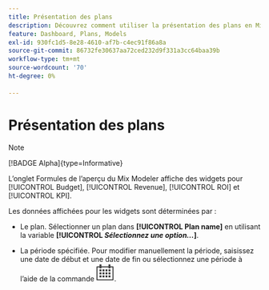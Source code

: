 ```yaml
---
title: Présentation des plans
description: Découvrez comment utiliser la présentation des plans en Mix Modeler.
feature: Dashboard, Plans, Models
exl-id: 930fc1d5-8e28-4610-af7b-c4ec91f86a8a
source-git-commit: 86732fe30637aa72ced232d9f331a3cc64baa39b
workflow-type: tm+mt
source-wordcount: '70'
ht-degree: 0%

---
```


# Présentation des plans

>[!NOTE]
>
>[!BADGE Alpha]{type=Informative}


L’onglet Formules de l’aperçu du Mix Modeler affiche des widgets pour [!UICONTROL Budget], [!UICONTROL Revenue], [!UICONTROL ROI] et [!UICONTROL KPI].

Les données affichées pour les widgets sont déterminées par :

* Le plan. Sélectionner un plan dans **[!UICONTROL Plan name]** en utilisant la variable **[!UICONTROL _Sélectionnez une option..._]**.

* La période spécifiée. Pour modifier manuellement la période, saisissez une date de début et une date de fin ou sélectionnez une période à l’aide de la commande ![Calendrier](../assets/icons/Calendar.svg).


